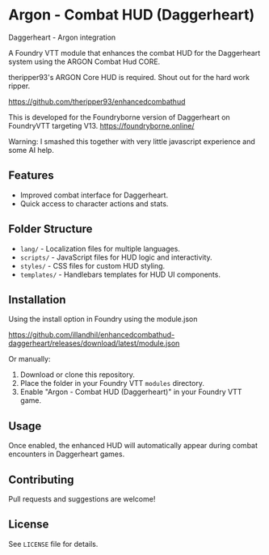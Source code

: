 # Argon - Combat HUD (Daggerheart)
Daggerheart - Argon integration

A Foundry VTT module that enhances the combat HUD for the Daggerheart system using the ARGON Combat Hud CORE.

theripper93's ARGON Core HUD is required. Shout out for the hard work ripper.

https://github.com/theripper93/enhancedcombathud

This is developed for the Foundryborne version of Daggerheart on FoundryVTT targeting V13.
https://foundryborne.online/

Warning: I smashed this together with very little javascript experience and some AI help.

## Features

- Improved combat interface for Daggerheart.
- Quick access to character actions and stats.

## Folder Structure

- `lang/` - Localization files for multiple languages.
- `scripts/` - JavaScript files for HUD logic and interactivity.
- `styles/` - CSS files for custom HUD styling.
- `templates/` - Handlebars templates for HUD UI components.

## Installation

Using the install option in Foundry using the module.json

https://github.com/illandhil/enhancedcombathud-daggerheart/releases/download/latest/module.json

Or manually:
1. Download or clone this repository.
2. Place the folder in your Foundry VTT `modules` directory.
3. Enable "Argon - Combat HUD (Daggerheart)" in your Foundry VTT game.

## Usage

Once enabled, the enhanced HUD will automatically appear during combat encounters in Daggerheart games.

## Contributing

Pull requests and suggestions are welcome!

## License

See `LICENSE` file for details.
